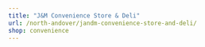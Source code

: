 ```yaml
---
title: "J&M Convenience Store & Deli"
url: /north-andover/jandm-convenience-store-and-deli/
shop: convenience
---
```

